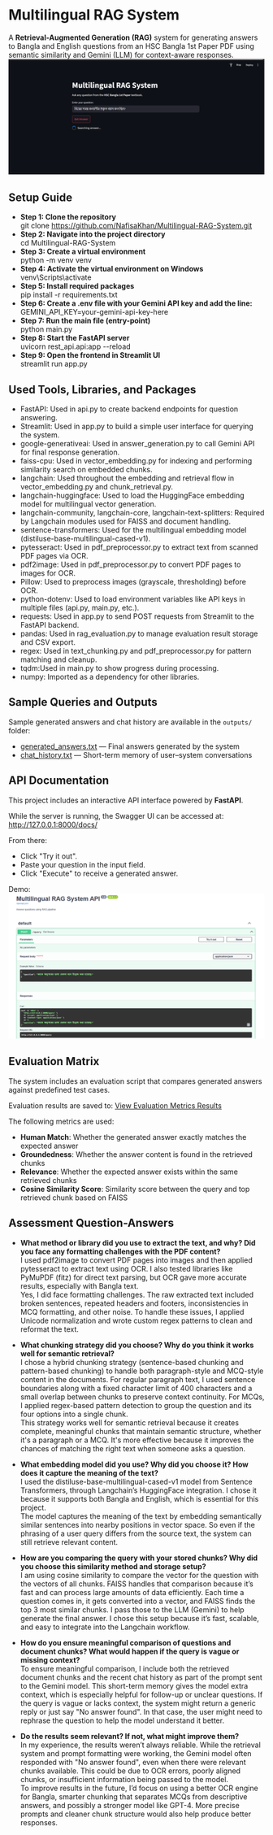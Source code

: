 # Multilingual RAG System

A **Retrieval-Augmented Generation (RAG)** system for generating answers to Bangla and English questions from an HSC Bangla 1st Paper PDF using semantic similarity and Gemini (LLM) for context-aware responses.
![Streamlit UI Demo](demo_images/Streamlit_demo.png)

## Setup Guide

+ **Step 1: Clone the repository** <br>
    git clone https://github.com/NafisaKhan/Multilingual-RAG-System.git
+ **Step 2: Navigate into the project directory** <br>
    cd Multilingual-RAG-System
+ **Step 3: Create a virtual environment** <br>
    python -m venv venv
+ **Step 4: Activate the virtual environment on Windows** <br>
    venv\Scripts\activate
+ **Step 5: Install required packages** <br>
    pip install -r requirements.txt
+ **Step 6: Create a .env file with your Gemini API key and add the line:** <br>
    GEMINI_API_KEY=your-gemini-api-key-here
+ **Step 7: Run the main file (entry-point)** <br>
    python main.py
+ **Step 8: Start the FastAPI server** <br>
    uvicorn rest_api.api:app --reload
+ **Step 9: Open the frontend in Streamlit UI** <br>
    streamlit run app.py


## Used Tools, Libraries, and Packages

* FastAPI: Used in api.py to create backend endpoints for question answering.
* Streamlit: Used in app.py to build a simple user interface for querying the system.
* google-generativeai: Used in answer_generation.py to call Gemini API for final response generation.
* faiss-cpu: Used in vector_embedding.py for indexing and performing similarity search on embedded chunks.
* langchain: Used throughout the embedding and retrieval flow in vector_embedding.py and chunk_retrieval.py.
* langchain-huggingface: Used to load the HuggingFace embedding model for multilingual vector generation.
* langchain-community, langchain-core, langchain-text-splitters: Required by Langchain modules used for FAISS and document handling.
* sentence-transformers: Used for the multilingual embedding model (distiluse-base-multilingual-cased-v1).
* pytesseract: Used in pdf_preprocessor.py to extract text from scanned PDF pages via OCR.
* pdf2image: Used in pdf_preprocessor.py to convert PDF pages to images for OCR.
* Pillow: Used to preprocess images (grayscale, thresholding) before OCR.
* python-dotenv: Used to load environment variables like API keys in multiple files (api.py, main.py, etc.).
* requests: Used in app.py to send POST requests from Streamlit to the FastAPI backend.
* pandas: Used in rag_evaluation.py to manage evaluation result storage and CSV export.
* regex: Used in text_chunking.py and pdf_preprocessor.py for pattern matching and cleanup.
* tqdm:Used in main.py to show progress during processing.
* numpy: Imported as a dependency for other libraries.


## Sample Queries and Outputs
Sample generated answers and chat history are available in the `outputs/` folder:

- [generated_answers.txt](outputs/generated_answers.txt) — Final answers generated by the system  
- [chat_history.txt](outputs/chat_history.txt) — Short-term memory of user–system conversations 

## API Documentation
This project includes an interactive API interface powered by **FastAPI**.<br>

While the server is running, the Swagger UI can be accessed at: http://127.0.0.1:8000/docs/

From there:
* Click "Try it out".
* Paste your question in the input field.
* Click "Execute" to receive a generated answer.

Demo:
![FastAPI Swagger UI - API Testing Demo](demo_images/FastAPI_demo.png)


## Evaluation Matrix

The system includes an evaluation script that compares generated answers against predefined test cases.

Evaluation results are saved to: [View Evaluation Metrics Results](rag_tests/evaluation_results.csv)

The following metrics are used:
- **Human Match**: Whether the generated answer exactly matches the expected answer
- **Groundedness**: Whether the answer content is found in the retrieved chunks 
- **Relevance**: Whether the expected answer exists within the same retrieved chunks 
- **Cosine Similarity Score**: Similarity score between the query and top retrieved chunk based on FAISS


## Assessment Question-Answers

* **What method or library did you use to extract the text, and why? Did you face any formatting challenges with the PDF content?** <br>
I used pdf2image to convert PDF pages into images and then applied pytesseract to extract text using OCR. I also tested libraries like PyMuPDF (fitz) for direct text parsing, but OCR gave more accurate results, especially with Bangla text. <br>
Yes, I did face formatting challenges. The raw extracted text included broken sentences, repeated headers and footers, inconsistencies in MCQ formatting, and other noise. To handle these issues, I applied Unicode normalization and wrote custom regex patterns to clean and reformat the text.

* **What chunking strategy did you choose? Why do you think it works well for semantic retrieval?** <br>
I chose a hybrid chunking strategy (sentence-based chunking and pattern-based chunking) to handle both paragraph-style and MCQ-style content in the documents. For regular paragraph text, I used sentence boundaries along with a fixed character limit of 400 characters and a small overlap between chunks to preserve context continuity. For MCQs, I applied regex-based pattern detection to group the question and its four options into a single chunk. <br>
This strategy works well for semantic retrieval because it creates complete, meaningful chunks that maintain semantic structure, whether it's a paragraph or a MCQ. It's more effective because it improves the chances of matching the right text when someone asks a question.

* **What embedding model did you use? Why did you choose it? How does it capture the meaning of the text?** <br>
I used the distiluse-base-multilingual-cased-v1 model from Sentence Transformers, through Langchain’s HuggingFace integration. I chose it because it supports both Bangla and English, which is essential for this project. <br>
The model captures the meaning of the text by embedding semantically similar sentences into nearby positions in vector space. So even if the phrasing of a user query differs from the source text, the system can still retrieve relevant content.

* **How are you comparing the query with your stored chunks? Why did you choose this similarity method and storage setup?** <br>
I am using cosine similarity to compare the vector for the question with the vectors of all chunks. FAISS handles that comparison because it’s fast and can process large amounts of data efficiently. Each time a question comes in, it gets converted into a vector, and FAISS finds the top 3 most similar chunks. I pass those to the LLM (Gemini) to help generate the final answer. I chose this setup because it’s fast, scalable, and easy to integrate into the Langchain workflow.

* **How do you ensure meaningful comparison of questions and document chunks? What would happen if the query is vague or missing context?** <br>
To ensure meaningful comparison, I include both the retrieved document chunks and the recent chat history as part of the prompt sent to the Gemini model. This short-term memory gives the model extra context, which is especially helpful for follow-up or unclear questions. If the query is vague or lacks context, the system might return a generic reply or just say "No answer found". In that case, the user might need to rephrase the question to help the model understand it better.

* **Do the results seem relevant? If not, what might improve them?** <br>
In my experience, the results weren’t always reliable. While the retrieval system and prompt formatting were working, the Gemini model often responded with "No answer found", even when there were relevant chunks available. This could be due to OCR errors, poorly aligned chunks, or insufficient information being passed to the model. <br>
To improve results in the future, I’d focus on using a better OCR engine for Bangla, smarter chunking that separates MCQs from descriptive answers, and possibly a stronger model like GPT-4. More precise prompts and cleaner chunk structure would also help produce better responses.

